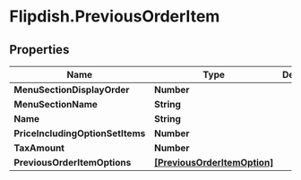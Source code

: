 # Flipdish.PreviousOrderItem

## Properties
Name | Type | Description | Notes
------------ | ------------- | ------------- | -------------
**MenuSectionDisplayOrder** | **Number** |  | [optional] 
**MenuSectionName** | **String** |  | [optional] 
**Name** | **String** |  | [optional] 
**PriceIncludingOptionSetItems** | **Number** |  | [optional] 
**TaxAmount** | **Number** |  | [optional] 
**PreviousOrderItemOptions** | [**[PreviousOrderItemOption]**](PreviousOrderItemOption.md) |  | [optional] 


